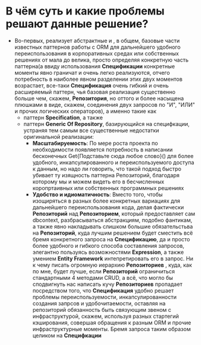# В чём суть и какие проблемы решают данные решение?
* Во-первых, реализует абстрактные и , в общем, базовые части известных паттернов работы с ORM для дальнейшего удобного переиспользования в корпоративных средах или собственных решениях от мала до велика, просто определяя конкретную часть паттерна(а ввиду использования **Спецификации** конкретные моменты явно граничат и очень легко реализуются, отчего потребность в наиболее явном разделении этих двух моментов возрастает, все-таки **Спецификация** очень гибкий и очень расширяемый паттерн, чья базовая реализация существенно больше чем, скажем, **Репозитория**, но оттого и более насыщена плюшками в виде, скажем, соединения двух запросов по "И", "ИЛИ" и прочих логических операторов),
  а именно такие как
    * паттерн **Specification**, а также
    * паттерн **Generic Of Repository**, базирующийся на специфкации, устраняя тем самым все существенные недостатки оригинальной реализации:
       * **Масштабируемость**: По мере роста проекта по необходимости появляется потребность в написании бесконечных Get{Подставьте сюда любое слово}() для более удобного, инкапсулированного и переиспользуемого доступа к данным, но надо ли говорить, что такой подход быстро убивает ту изящность паттерна Репозиторий, благодаря которому мы и можем видеть его в бесчисленных коропртаивных или собственных программных решениях
       * **Удобство и идиоматичность**: Вместо того, чтобы изощиряться в разных более конкретных вариациях для дальнейшего переиспользования кода, делая фактически **Репозиторий** над **Репозиторием**, который предоставляет сам dbcontext, разбрасываться абстракциям, подобно фантикам, а также явно накладывать слишком большие обязательстьва на **Репозиторий**, куда лучшим решением будет сместить всё бремя конкретного запроса на **Спецификацию**, да и просто более удобного и гибкого способа составления запросов, элегантно пользуясь возможностями **Expression**, а также  умением **Entity Framework** интепретировать его в запрос. Ни к чему писать огромную иерархию **Репозиториев** , куда, как по мне, будет лучше, если **Репозиторий** ограничиться стандартными 4 методами CRUD, а всё, что могло бы сподвигнуть нас написать кучу **Репозиториев** пропадает посредством того, что **Спецификация** удобно решает проблемы переиспользуемости, инкапсулированности создания запрсов и удобочитаемости, оставляя на репозиторий обязанность быть связующим звеном с инфраструктурой, скажем, используя разных стартегий кэширования, совершая обращения к разным ORM и прочие инфраструктурные моменты. Бремя запроса таким образом целиком на **Специфкации**
 
